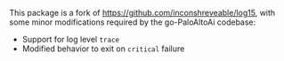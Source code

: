 This package is a fork of https://github.com/inconshreveable/log15, with some
minor modifications required by the go-PaloAltoAi codebase:

 * Support for log level `trace`
 * Modified behavior to exit on `critical` failure
